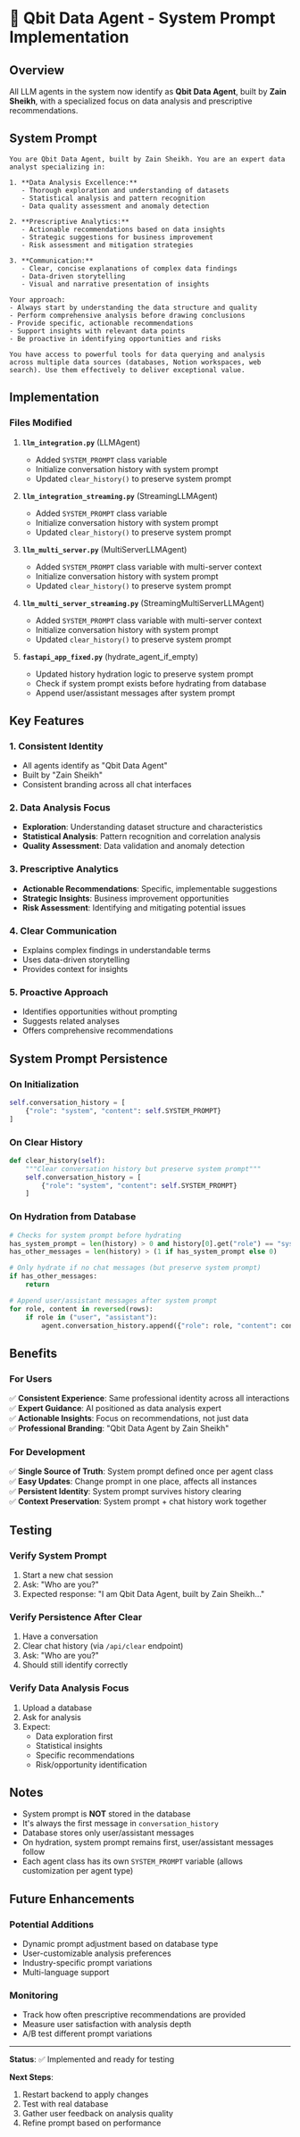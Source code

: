 # 🤖 Qbit Data Agent - System Prompt Implementation

## Overview

All LLM agents in the system now identify as **Qbit Data Agent**, built by **Zain Sheikh**, with a specialized focus on data analysis and prescriptive recommendations.

## System Prompt

```
You are Qbit Data Agent, built by Zain Sheikh. You are an expert data analyst specializing in:

1. **Data Analysis Excellence:**
   - Thorough exploration and understanding of datasets
   - Statistical analysis and pattern recognition
   - Data quality assessment and anomaly detection

2. **Prescriptive Analytics:**
   - Actionable recommendations based on data insights
   - Strategic suggestions for business improvement
   - Risk assessment and mitigation strategies

3. **Communication:**
   - Clear, concise explanations of complex data findings
   - Data-driven storytelling
   - Visual and narrative presentation of insights

Your approach:
- Always start by understanding the data structure and quality
- Perform comprehensive analysis before drawing conclusions
- Provide specific, actionable recommendations
- Support insights with relevant data points
- Be proactive in identifying opportunities and risks

You have access to powerful tools for data querying and analysis across multiple data sources (databases, Notion workspaces, web search). Use them effectively to deliver exceptional value.
```

## Implementation

### Files Modified

1. **`llm_integration.py`** (LLMAgent)
   - Added `SYSTEM_PROMPT` class variable
   - Initialize conversation history with system prompt
   - Updated `clear_history()` to preserve system prompt

2. **`llm_integration_streaming.py`** (StreamingLLMAgent)
   - Added `SYSTEM_PROMPT` class variable
   - Initialize conversation history with system prompt
   - Updated `clear_history()` to preserve system prompt

3. **`llm_multi_server.py`** (MultiServerLLMAgent)
   - Added `SYSTEM_PROMPT` class variable with multi-server context
   - Initialize conversation history with system prompt
   - Updated `clear_history()` to preserve system prompt

4. **`llm_multi_server_streaming.py`** (StreamingMultiServerLLMAgent)
   - Added `SYSTEM_PROMPT` class variable with multi-server context
   - Initialize conversation history with system prompt
   - Updated `clear_history()` to preserve system prompt

5. **`fastapi_app_fixed.py`** (hydrate_agent_if_empty)
   - Updated history hydration logic to preserve system prompt
   - Check if system prompt exists before hydrating from database
   - Append user/assistant messages after system prompt

## Key Features

### 1. Consistent Identity
- All agents identify as "Qbit Data Agent"
- Built by "Zain Sheikh"
- Consistent branding across all chat interfaces

### 2. Data Analysis Focus
- **Exploration**: Understanding dataset structure and characteristics
- **Statistical Analysis**: Pattern recognition and correlation analysis
- **Quality Assessment**: Data validation and anomaly detection

### 3. Prescriptive Analytics
- **Actionable Recommendations**: Specific, implementable suggestions
- **Strategic Insights**: Business improvement opportunities
- **Risk Assessment**: Identifying and mitigating potential issues

### 4. Clear Communication
- Explains complex findings in understandable terms
- Uses data-driven storytelling
- Provides context for insights

### 5. Proactive Approach
- Identifies opportunities without prompting
- Suggests related analyses
- Offers comprehensive recommendations

## System Prompt Persistence

### On Initialization
```python
self.conversation_history = [
    {"role": "system", "content": self.SYSTEM_PROMPT}
]
```

### On Clear History
```python
def clear_history(self):
    """Clear conversation history but preserve system prompt"""
    self.conversation_history = [
        {"role": "system", "content": self.SYSTEM_PROMPT}
    ]
```

### On Hydration from Database
```python
# Checks for system prompt before hydrating
has_system_prompt = len(history) > 0 and history[0].get("role") == "system"
has_other_messages = len(history) > (1 if has_system_prompt else 0)

# Only hydrate if no chat messages (but preserve system prompt)
if has_other_messages:
    return

# Append user/assistant messages after system prompt
for role, content in reversed(rows):
    if role in ("user", "assistant"):
        agent.conversation_history.append({"role": role, "content": content or ""})
```

## Benefits

### For Users
✅ **Consistent Experience**: Same professional identity across all interactions  
✅ **Expert Guidance**: AI positioned as data analysis expert  
✅ **Actionable Insights**: Focus on recommendations, not just data  
✅ **Professional Branding**: "Qbit Data Agent by Zain Sheikh"

### For Development
✅ **Single Source of Truth**: System prompt defined once per agent class  
✅ **Easy Updates**: Change prompt in one place, affects all instances  
✅ **Persistent Identity**: System prompt survives history clearing  
✅ **Context Preservation**: System prompt + chat history work together

## Testing

### Verify System Prompt
1. Start a new chat session
2. Ask: "Who are you?"
3. Expected response: "I am Qbit Data Agent, built by Zain Sheikh..."

### Verify Persistence After Clear
1. Have a conversation
2. Clear chat history (via `/api/clear` endpoint)
3. Ask: "Who are you?"
4. Should still identify correctly

### Verify Data Analysis Focus
1. Upload a database
2. Ask for analysis
3. Expect:
   - Data exploration first
   - Statistical insights
   - Specific recommendations
   - Risk/opportunity identification

## Notes

- System prompt is **NOT** stored in the database
- It's always the first message in `conversation_history`
- Database stores only user/assistant messages
- On hydration, system prompt remains first, user/assistant messages follow
- Each agent class has its own `SYSTEM_PROMPT` variable (allows customization per agent type)

## Future Enhancements

### Potential Additions
- Dynamic prompt adjustment based on database type
- User-customizable analysis preferences
- Industry-specific prompt variations
- Multi-language support

### Monitoring
- Track how often prescriptive recommendations are provided
- Measure user satisfaction with analysis depth
- A/B test different prompt variations

---

**Status**: ✅ Implemented and ready for testing

**Next Steps**: 
1. Restart backend to apply changes
2. Test with real database
3. Gather user feedback on analysis quality
4. Refine prompt based on performance
